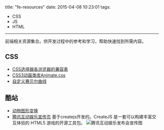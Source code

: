 title: "fe-resources"
date: 2015-04-08 10:23:01
tags:
- CSS
- JS
- HTML
---

前端相关资源集合。供开发过程中的参考和学习，帮助快速找到所需内容。

## CSS
- [CSS选择器各浏览器的兼容表](http://kimblim.dk/css-tests/selectors/)
- [CSS3动画类库Animate.css](http://daneden.github.io/animate.css/)
- [自定义赛贝尔曲线](http://cubic-bezier.com/ )


## 酷站
- [动物图形变换](http://www.species-in-pieces.com/)
- [腾讯互动娱乐宣传页](http://up.qq.com/2015/imagination/?from=singlemessage&isappinstalled=0 )
基于createjs开发的。CreateJS 是一套可以构建丰富交互体验的 HTML5 游戏的开源工具包。
![腾讯互动娱乐发布会宣传图](/images/qq-2015-live.jpg  '腾讯互动娱乐发布会宣传图')
